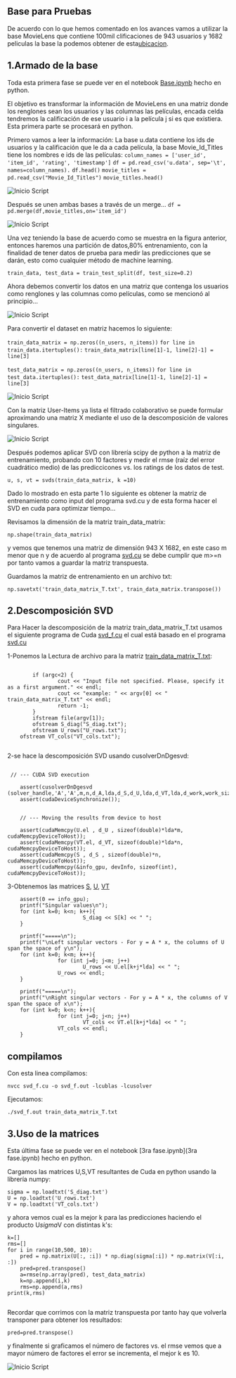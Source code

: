 
## Base para Pruebas 

De acuerdo con lo que hemos comentado en los avances vamos a utilizar la base MovieLens que contiene 100mil clificaciones de 943 usuarios y 1682 peliculas la base la podemos obtener de esta[ubicacion](http://files.grouplens.org/datasets/movielens/ml-100k.zip).


## 1.Armado de la base 

Toda esta primera fase se puede ver en el notebook [Base.ipynb](Base.ipynb) hecho en python.

El objetivo es transformar la información de MovieLens en una matriz donde los renglones sean los usuarios y las columnas las películas, encada celda tendremos la calificación de ese usuario i a la película j si es que existiera. Esta primera parte se procesará en python.

Primero vamos  a leer la información:
La base u.data contiene los ids de usuarios y la calificación que le da a cada película, la base Movie_Id_Titles tiene los nombres e ids de las películas:
`column_names = ['user_id', 'item_id', 'rating', 'timestamp']` 
`df = pd.read_csv('u.data', sep='\t', names=column_names).`
`df.head()`
`movie_titles = pd.read_csv("Movie_Id_Titles")`
`movie_titles.head()`

![Inicio Script](bases.png)

Después se unen ambas bases  a través de un merge...
`df = pd.merge(df,movie_titles,on='item_id')`

![Inicio Script](merge.png)

Una vez teniendo la base de acuerdo como se muestra en la figura anterior, entonces haremos una partición de datos,80% entrenamiento, con la finalidad de tener datos de prueba para medir las predicciones que se darán, esto como cualquier método de machine learning.

`train_data, test_data = train_test_split(df, test_size=0.2)`

Ahora debemos convertir los datos en una matriz que contenga los usuarios como renglones y las columnas como películas, como se mencionó al principio...

![Inicio Script](BLOG_CCA_8.png)


Para convertir el dataset en matriz hacemos lo siguiente:

`train_data_matrix = np.zeros((n_users, n_items))`
`for line in train_data.itertuples():`
    `train_data_matrix[line[1]-1, line[2]-1] = line[3]`  

`test_data_matrix = np.zeros((n_users, n_items))`
`for line in test_data.itertuples():`
    `test_data_matrix[line[1]-1, line[2]-1] = line[3]`

![Inicio Script](matriz_ui.png)

Con la matriz User-Items ya lista el filtrado colaborativo se puede formular aproximando una matriz X mediante el uso de la descomposición de valores singulares. 

![Inicio Script](BLOG_CCA_4.png) 

Después podemos aplicar SVD con librería scipy de python  a la matriz de entrenamiento, probando con 10 factores y medir el rmse (raíz del error cuadrático medio) de las prediccicones vs. los ratings de los datos de test.

`u, s, vt = svds(train_data_matrix, k =10)` 


Dado lo mostrado en esta parte 1 lo siguiente es obtener la matriz de entrenamiento como input del programa svd.cu y de esta forma hacer el SVD en cuda para optimizar tiempo...

Revisamos la dimensión de la matriz train_data_matrix:

`np.shape(train_data_matrix)`

y vemos que tenemos una matriz de dimensión 943 X 1682, en este caso m menor que n y de acuerdo al programa [svd.cu](svd.cu) se debe cumplir que m>=n por tanto vamos a guardar la matriz transpuesta.

Guardamos la matriz de entrenamiento en un archivo txt:

`np.savetxt('train_data_matrix_T.txt', train_data_matrix.transpose())` 


## 2.Descomposición SVD

Para Hacer la descomposición de la matriz train_data_matrix_T.txt usamos el siguiente programa de Cuda 
[svd_f.cu](svd_f.cu) el cual está basado en el programa [svd.cu](svd.cu)

1-Ponemos la Lectura de archivo para la matriz [train_data_matrix_T.txt](train_data_matrix_T.txt):

```

        if (argc<2) {
                cout << "Input file not specified. Please, specify it as a first argument." << endl;
                cout << "example: " << argv[0] << " train_data_matrix_T.txt" << endl;
                return -1;
        }
        ifstream file(argv[1]);
        ofstream S_diag("S_diag.txt");
        ofstream U_rows("U_rows.txt");
	ofstream VT_cols("VT_cols.txt");


```

2-se hace la descomposición SVD usando cusolverDnDgesvd:

``` 

 // --- CUDA SVD execution

    assert(cusolverDnDgesvd (solver_handle,'A','A',m,n,d_A,lda,d_S,d_U,lda,d_VT,lda,d_work,work_size,d_rwork,devInfo));
    assert(cudaDeviceSynchronize());


    // --- Moving the results from device to host

    assert(cudaMemcpy(U.el , d_U , sizeof(double)*lda*m, cudaMemcpyDeviceToHost));
    assert(cudaMemcpy(VT.el, d_VT, sizeof(double)*lda*n, cudaMemcpyDeviceToHost));
    assert(cudaMemcpy(S , d_S , sizeof(double)*n, cudaMemcpyDeviceToHost));
    assert(cudaMemcpy(&info_gpu, devInfo, sizeof(int), cudaMemcpyDeviceToHost)); 

```

3-Obtenemos las matrices  [S](S_diag.txt), [U](U_rows.txt), [VT](VT_cols.txt) 


```
    assert(0 == info_gpu);
    printf("Singular values\n");
    for (int k=0; k<n; k++){
                        S_diag << S[k] << " ";
    }
    
    printf("=====\n");
    printf("\nLeft singular vectors - For y = A * x, the columns of U span the space of y\n");
    for (int k=0; k<m; k++){
                for (int j=0; j<m; j++)
                        U_rows << U.el[k+j*lda] << " ";
                U_rows << endl;
    }
    
    printf("=====\n");
    printf("\nRight singular vectors - For y = A * x, the columns of V span the space of x\n");
    for (int k=0; k<n; k++){
                for (int j=0; j<n; j++)
                        VT_cols << VT.el[k+j*lda] << " ";
                VT_cols << endl;
    }

```

## compilamos

Con esta linea compilamos: 

`nvcc svd_f.cu -o svd_f.out -lcublas -lcusolver`

Ejecutamos: 

`./svd_f.out train_data_matrix_T.txt`


## 3.Uso de la matrices

Esta última fase se puede ver en el notebook [3ra fase.ipynb](3ra fase.ipynb) hecho en python.

Cargamos las matrices U,S,VT resultantes de Cuda en python usando la librería numpy:

```
sigma = np.loadtxt('S_diag.txt')
U = np.loadtxt('U_rows.txt')
V = np.loadtxt('VT_cols.txt')

```

y ahora vemos cual es la mejor k para las predicciones haciendo el producto U*sigma*V con distintas k's:

```
k=[] 
rms=[]
for i in range(10,500, 10):
    pred = np.matrix(U[:, :i]) * np.diag(sigma[:i]) * np.matrix(V[:i, :])
    pred=pred.transpose()
    a=rmse(np.array(pred), test_data_matrix)
    k=np.append(i,k)
    rms=np.append(a,rms)
print(k,rms)


```

Recordar que corrimos con la matriz transpuesta por tanto hay que volverla transponer para obtener los resultados:

```
pred=pred.transpose()

```

y finalmente si graficamos el número de factores vs. el rmse vemos que a mayor número de factores el error se incrementa, el mejor k es 10.

![Inicio Script](graf.png)





